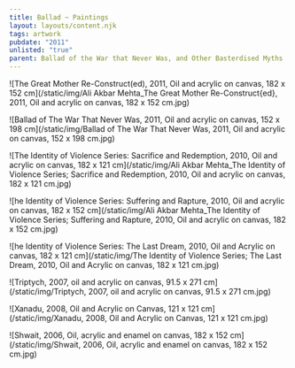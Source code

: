 ```yaml
---
title: Ballad ~ Paintings
layout: layouts/content.njk
tags: artwork
pubdate: "2011"
unlisted: "true"
parent: Ballad of the War that Never Was, and Other Basterdised Myths
---
```

!\[The Great Mother Re-Construct(ed), 2011, Oil and acrylic on canvas, 182 x 152 cm](/static/img/Ali Akbar Mehta_The Great Mother Re-Construct{ed}, 2011, Oil and acrylic on canvas, 182 x 152 cm.jpg)

!\[Ballad of The War That Never Was, 2011, Oil and acrylic on canvas, 152 x 198 cm](/static/img/Ballad of The War That Never Was, 2011, Oil and acrylic on canvas, 152 x 198 cm.jpg)

!\[The Identity of Violence Series: Sacrifice and Redemption, 2010, Oil and acrylic on canvas, 182 x 121 cm](/static/img/Ali Akbar Mehta_The Identity of Violence Series; Sacrifice and Redemption, 2010, Oil and acrylic on canvas, 182 x 121 cm.jpg)


!\[he Identity of Violence Series: Suffering and Rapture, 2010, Oil and acrylic on canvas, 182 x 152 cm](/static/img/Ali Akbar Mehta_The Identity of Violence Series; Suffering and Rapture, 2010, Oil and acrylic on canvas, 182 x 152 cm.jpg)


!\[he Identity of Violence Series: The Last Dream, 2010, Oil and Acrylic on canvas, 182 x 121 cm](/static/img/The Identity of Violence Series; The Last Dream, 2010, Oil and Acrylic on canvas, 182 x 121 cm.jpg)


!\[Triptych, 2007, oil and acrylic on canvas, 91.5 x 271 cm](/static/img/Triptych, 2007, oil and acrylic on canvas, 91.5 x 271 cm.jpg)


!\[Xanadu, 2008, Oil and Acrylic on Canvas, 121 x 121 cm](/static/img/Xanadu, 2008, Oil and Acrylic on Canvas, 121 x 121 cm.jpg)


!\[Shwait, 2006, Oil, acrylic and enamel on canvas, 182 x 152 cm](/static/img/Shwait, 2006, Oil, acrylic and enamel on canvas, 182 x 152 cm.jpg)